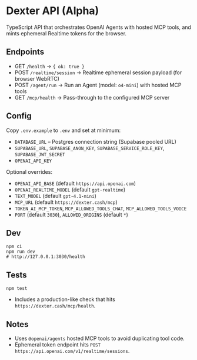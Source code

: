 # Dexter API (Alpha)

TypeScript API that orchestrates OpenAI Agents with hosted MCP tools, and mints ephemeral Realtime tokens for the browser.

## Endpoints
- GET `/health` → `{ ok: true }`
- POST `/realtime/session` → Realtime ephemeral session payload (for browser WebRTC)
- POST `/agent/run` → Run an Agent (model: `o4-mini`) with hosted MCP tools
- GET `/mcp/health` → Pass-through to the configured MCP server

## Config
Copy `.env.example` to `.env` and set at minimum:
- `DATABASE_URL` – Postgres connection string (Supabase pooled URL)
- `SUPABASE_URL`, `SUPABASE_ANON_KEY`, `SUPABASE_SERVICE_ROLE_KEY`, `SUPABASE_JWT_SECRET`
- `OPENAI_API_KEY`

Optional overrides:
- `OPENAI_API_BASE` (default `https://api.openai.com`)
- `OPENAI_REALTIME_MODEL` (default `gpt-realtime`)
- `TEXT_MODEL` (default `gpt-4.1-mini`)
- `MCP_URL` (default `https://dexter.cash/mcp`)
- `TOKEN_AI_MCP_TOKEN`, `MCP_ALLOWED_TOOLS_CHAT`, `MCP_ALLOWED_TOOLS_VOICE`
- `PORT` (default `3030`), `ALLOWED_ORIGINS` (default `*`)

## Dev
```
npm ci
npm run dev
# http://127.0.0.1:3030/health
```

## Tests
```
npm test
```
- Includes a production-like check that hits `https://dexter.cash/mcp/health`.

## Notes
- Uses `@openai/agents` hosted MCP tools to avoid duplicating tool code.
- Ephemeral token endpoint hits `POST https://api.openai.com/v1/realtime/sessions`.
